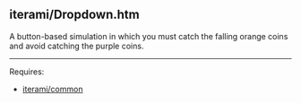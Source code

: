 iterami/Dropdown.htm
--------------------

A button-based simulation in which you must catch the falling orange coins and avoid catching the purple coins.

---

Requires:
* [iterami/common](https://github.com/iterami/common)
